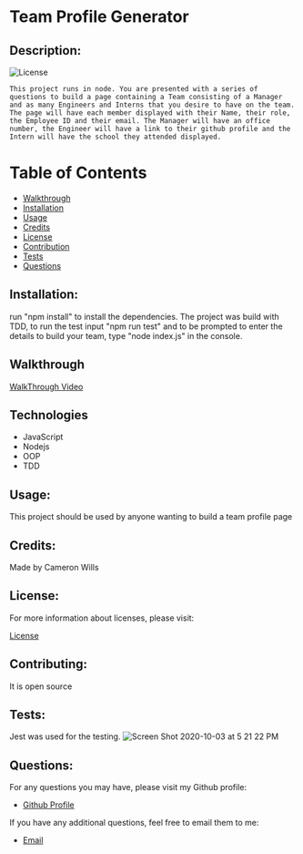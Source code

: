 # Team Profile Generator

  
  ## Description:

  ![License](https://img.shields.io/badge/License-MIT-blue.svg "License Badge")

    This project runs in node. You are presented with a series of questions to build a page containing a Team consisting of a Manager and as many Engineers and Interns that you desire to have on the team. The page will have each member displayed with their Name, their role, the Employee ID and their email. The Manager will have an office number, the Engineer will have a link to their github profile and the Intern will have the school they attended displayed.


  # Table of Contents

  - [Walkthrough](#walkthrough)
  - [Installation](#installation)
  - [Usage](#usage)
  - [Credits](#credits)
  - [License](#license)
  - [Contribution](#contributing)
  - [Tests](#tests)
  - [Questions](#questions)

  
  ## Installation:

  run "npm install" to install the dependencies. The project was build with TDD, to run the test input "npm run test" and to be prompted to enter the details to build your team, type "node index.js" in the console.

  ## Walkthrough
  [WalkThrough Video](https://youtu.be/cHCxy72qJY0)
  
  ## Technologies
  - JavaScript
  - Nodejs
  - OOP
  - TDD

  ## Usage:

  This project should be used by anyone wanting to build a team profile page


  ## Credits:

  Made by Cameron Wills


  ## License:

  For more information about licenses, please visit:

  [License](https://opensource.org/licenses/MIT)


  ## Contributing:
  
  It is open source

  ## Tests:

  Jest was used for the testing.
  ![Screen Shot 2020-10-03 at 5 21 22 PM](https://user-images.githubusercontent.com/68020747/95001935-f21dac00-059c-11eb-8262-7f03aba78e31.png)

  
  ## Questions:

  For any questions you may have, please visit my Github profile:
  - [Github Profile](https://github.com/CamWills89)

  If you have any additional questions, feel free to email them to me:
  - [Email](cameron.wills89@outlook.com)
  
 

